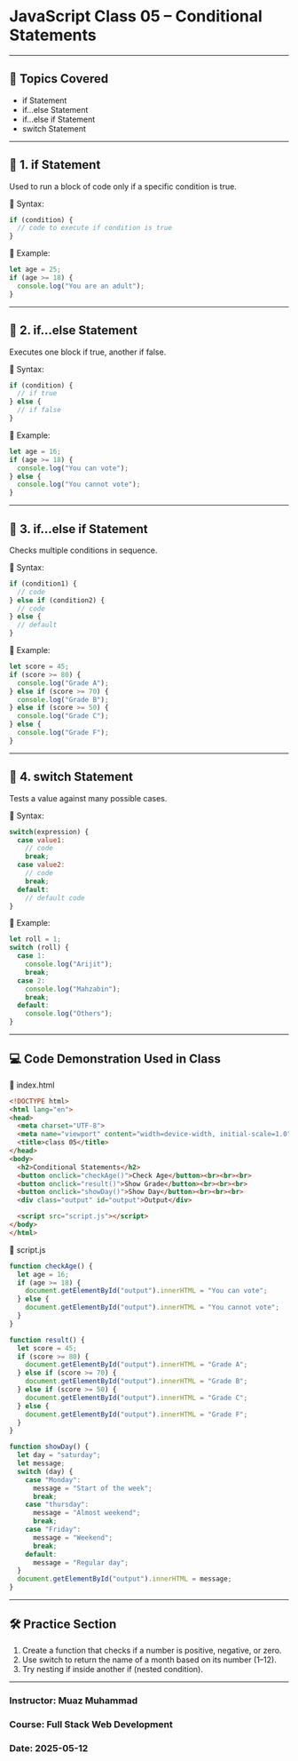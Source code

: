 # JavaScript Class 05 – Conditional Statements

---

## 🎯 Topics Covered

* if Statement
* if...else Statement
* if...else if Statement
* switch Statement

---

## 🧠 1. if Statement

Used to run a block of code only if a specific condition is true.

🔹 Syntax:

```javascript
if (condition) {
  // code to execute if condition is true
}
```

🔹 Example:

```javascript
let age = 25;
if (age >= 18) {
  console.log("You are an adult");
}
```

---

## 🧠 2. if...else Statement

Executes one block if true, another if false.

🔹 Syntax:

```javascript
if (condition) {
  // if true
} else {
  // if false
}
```

🔹 Example:

```javascript
let age = 16;
if (age >= 18) {
  console.log("You can vote");
} else {
  console.log("You cannot vote");
}
```

---

## 🧠 3. if...else if Statement

Checks multiple conditions in sequence.

🔹 Syntax:

```javascript
if (condition1) {
  // code
} else if (condition2) {
  // code
} else {
  // default
}
```

🔹 Example:

```javascript
let score = 45;
if (score >= 80) {
  console.log("Grade A");
} else if (score >= 70) {
  console.log("Grade B");
} else if (score >= 50) {
  console.log("Grade C");
} else {
  console.log("Grade F");
}
```

---

## 🧠 4. switch Statement

Tests a value against many possible cases.

🔹 Syntax:

```javascript
switch(expression) {
  case value1:
    // code
    break;
  case value2:
    // code
    break;
  default:
    // default code
}
```

🔹 Example:

```javascript
let roll = 1;
switch (roll) {
  case 1:
    console.log("Arijit");
    break;
  case 2:
    console.log("Mahzabin");
    break;
  default:
    console.log("Others");
}
```

---

## 💻 Code Demonstration Used in Class

📁 index.html

```html
<!DOCTYPE html>
<html lang="en">
<head>
  <meta charset="UTF-8">
  <meta name="viewport" content="width=device-width, initial-scale=1.0">
  <title>class 05</title>
</head>
<body>
  <h2>Conditional Statements</h2>
  <button onclick="checkAge()">Check Age</button><br><br><br>
  <button onclick="result()">Show Grade</button><br><br><br>
  <button onclick="showDay()">Show Day</button><br><br><br>
  <div class="output" id="output">Output</div>

  <script src="script.js"></script>
</body>
</html>
```

📁 script.js

```javascript
function checkAge() {
  let age = 16;
  if (age >= 18) {
    document.getElementById("output").innerHTML = "You can vote";
  } else {
    document.getElementById("output").innerHTML = "You cannot vote";
  }
}

function result() {
  let score = 45;
  if (score >= 80) {
    document.getElementById("output").innerHTML = "Grade A";
  } else if (score >= 70) {
    document.getElementById("output").innerHTML = "Grade B";
  } else if (score >= 50) {
    document.getElementById("output").innerHTML = "Grade C";
  } else {
    document.getElementById("output").innerHTML = "Grade F";
  }
}

function showDay() {
  let day = "saturday";
  let message;
  switch (day) {
    case "Monday":
      message = "Start of the week";
      break;
    case "thursday":
      message = "Almost weekend";
      break;
    case "Friday":
      message = "Weekend";
      break;
    default:
      message = "Regular day";
  }
  document.getElementById("output").innerHTML = message;
}
```

---

## 🛠️ Practice Section

1. Create a function that checks if a number is positive, negative, or zero.
2. Use switch to return the name of a month based on its number (1–12).
3. Try nesting if inside another if (nested condition).

---

### Instructor: Muaz Muhammad
### Course: Full Stack Web Development
### Date: 2025-05-12
